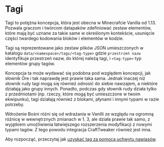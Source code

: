 # Tagi

Tagi to potężna koncepcja, która jest obecna w Minecrafcie Vanilla od 1.13. Pozwala graczom i twórcom datapaków zdefiniować zestaw elementów, które mają być uznane za takie same w określonym kontekście, usunięcie części twardego kodowania bloków i elementów w kodzie.

Tagi są reprezentowane jako zestaw plików JSON umieszczonych w katalogu `data/<namespace>/tags/<tag-type>` gdzie `przestrzeń nazw` identyfikuje przestrzeń nazw, do której należą tagi, i `<tag-type>` typ elementów grupy tagów.

Koncepcja ta może wydawać się podobna pod względem koncepcji, jak słownik Ore i tak naprawdę jest prawie taka sama. Jednak inaczej niż słownik rudy tagi mogą się również odnosić do siebie nawzajem, a niektóre działają jako grupy innych. Ponadto, podczas gdy słownik rudy działa tylko z przedmiotami (np. rzeczy, które mogą być umieszczone w twoim ekwipunku), tagi działają również z blokami, płynami i innymi typami w razie potrzeby.

Wdrożenie Bośni różni się od wdrażania w Vanilli ze względu na ogromną różnicę w wewnętrznych zmianach w 1. 3, ale działa prawie tak samo, z wyjątkiem umożliwienia łatwiejszego rozszerzenia modyfikacji z nowymi typami tagów. Z tego powodu integracja CraftTweaker również jest inna.

Aby rozpocząć, przeczytaj jak [uzyskać tag za pomocą uchwytu nawiasów](/Mods/Boson/Tags/BracketHandler/).
